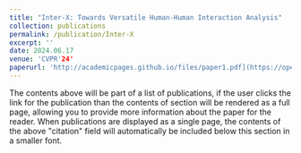 ```yaml
---
title: "Inter-X: Towards Versatile Human-Human Interaction Analysis"
collection: publications
permalink: /publication/Inter-X
excerpt: ''
date: 2024.06.17
venue: 'CVPR'24'
paperurl: 'http://academicpages.github.io/files/paper1.pdf](https://openaccess.thecvf.com/content/CVPR2024/html/Xu_Inter-X_Towards_Versatile_Human-Human_Interaction_Analysis_CVPR_2024_paper.html'
---
```


The contents above will be part of a list of publications, if the user clicks the link for the publication than the contents of section will be rendered as a full page, allowing you to provide more information about the paper for the reader. When publications are displayed as a single page, the contents of the above "citation" field will automatically be included below this section in a smaller font.

